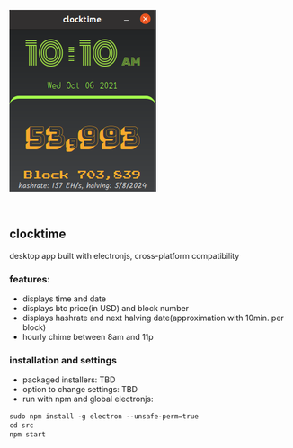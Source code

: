 ![app screenshot](screenshot.png)


<br>

## clocktime

desktop app built with electronjs, cross-platform compatibility

### features:
* displays time and date
* displays btc price(in USD) and block number
* displays hashrate and next halving date(approximation with 10min. per block)
* hourly chime between 8am and 11p


### installation and settings
* packaged installers: TBD
* option to change settings: TBD
* run with npm and global electronjs:
```
sudo npm install -g electron --unsafe-perm=true
cd src
npm start
```